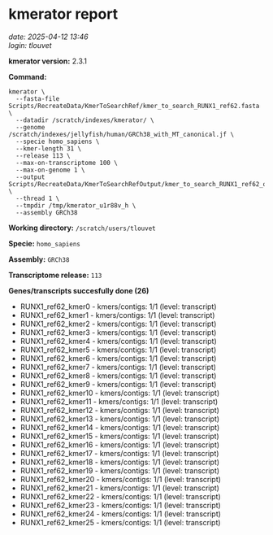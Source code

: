 # kmerator report
*date: 2025-04-12 13:46*  
*login: tlouvet*

**kmerator version:** 2.3.1

**Command:**

```
kmerator \
  --fasta-file Scripts/RecreateData/KmerToSearchRef/kmer_to_search_RUNX1_ref62.fasta \
  --datadir /scratch/indexes/kmerator/ \
  --genome /scratch/indexes/jellyfish/human/GRCh38_with_MT_canonical.jf \
  --specie homo_sapiens \
  --kmer-length 31 \
  --release 113 \
  --max-on-transcriptome 100 \
  --max-on-genome 1 \
  --output Scripts/RecreateData/KmerToSearchRefOutput/kmer_to_search_RUNX1_ref62_output \
  --thread 1 \
  --tmpdir /tmp/kmerator_u1r88v_h \
  --assembly GRCh38
```

**Working directory:** `/scratch/users/tlouvet`

**Specie:** `homo_sapiens`

**Assembly:** `GRCh38`

**Transcriptome release:** `113`

**Genes/transcripts succesfully done (26)**

- RUNX1_ref62_kmer0 - kmers/contigs: 1/1 (level: transcript)
- RUNX1_ref62_kmer1 - kmers/contigs: 1/1 (level: transcript)
- RUNX1_ref62_kmer2 - kmers/contigs: 1/1 (level: transcript)
- RUNX1_ref62_kmer3 - kmers/contigs: 1/1 (level: transcript)
- RUNX1_ref62_kmer4 - kmers/contigs: 1/1 (level: transcript)
- RUNX1_ref62_kmer5 - kmers/contigs: 1/1 (level: transcript)
- RUNX1_ref62_kmer6 - kmers/contigs: 1/1 (level: transcript)
- RUNX1_ref62_kmer7 - kmers/contigs: 1/1 (level: transcript)
- RUNX1_ref62_kmer8 - kmers/contigs: 1/1 (level: transcript)
- RUNX1_ref62_kmer9 - kmers/contigs: 1/1 (level: transcript)
- RUNX1_ref62_kmer10 - kmers/contigs: 1/1 (level: transcript)
- RUNX1_ref62_kmer11 - kmers/contigs: 1/1 (level: transcript)
- RUNX1_ref62_kmer12 - kmers/contigs: 1/1 (level: transcript)
- RUNX1_ref62_kmer13 - kmers/contigs: 1/1 (level: transcript)
- RUNX1_ref62_kmer14 - kmers/contigs: 1/1 (level: transcript)
- RUNX1_ref62_kmer15 - kmers/contigs: 1/1 (level: transcript)
- RUNX1_ref62_kmer16 - kmers/contigs: 1/1 (level: transcript)
- RUNX1_ref62_kmer17 - kmers/contigs: 1/1 (level: transcript)
- RUNX1_ref62_kmer18 - kmers/contigs: 1/1 (level: transcript)
- RUNX1_ref62_kmer19 - kmers/contigs: 1/1 (level: transcript)
- RUNX1_ref62_kmer20 - kmers/contigs: 1/1 (level: transcript)
- RUNX1_ref62_kmer21 - kmers/contigs: 1/1 (level: transcript)
- RUNX1_ref62_kmer22 - kmers/contigs: 1/1 (level: transcript)
- RUNX1_ref62_kmer23 - kmers/contigs: 1/1 (level: transcript)
- RUNX1_ref62_kmer24 - kmers/contigs: 1/1 (level: transcript)
- RUNX1_ref62_kmer25 - kmers/contigs: 1/1 (level: transcript)
